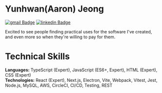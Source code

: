 # Yunhwan(Aaron) Jeong

[![gmail Badge](https://img.shields.io/badge/Gmail-D14836?style=flat-square&logo=gmail&logoColor=white&link=mailto:jimmy53120488@gmail.com)](mailto:jimmy53120488@gmail.com)
[![linkedin Badge](https://img.shields.io/badge/LinkedIn-0C66C3?style=flat-square&logo=linkedin&logoColor=EFF2EB)](https://www.linkedin.com/in/Yunhwan-jeong/)

Excited to see people finding practical uses for the software I've created, and even more so when they're willing to pay for them.

# Technical Skills
**Languages:** TypeScript (Expert), JavaScript (ES6+, Expert), HTML (Expert), CSS (Expert) <br/>
**Technologies:** React (Expert), Next.js, Electron, Vite, Webpack, Vitest, Jest, Node.js, MySQL, AWS, CircleCI, CI/CD, Testing, REST

